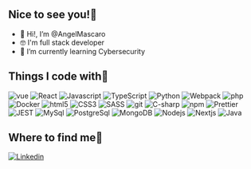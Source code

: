 <!---
AngelMascaro/AngelMascaro is a ✨ special ✨ repository because its `README.md` (this file) appears on your GitHub profile.
You can click the Preview link to take a look at your changes.
--->
## Nice to see you!👋

- 👋 Hi!, I’m @AngelMascaro
- 🤓 I'm full stack developer
- 🌱 I’m currently learning Cybersecurity

<!--- 
- 👀 I’m interested in development, videogames and IT
- 💞️ I’m looking to collaborate with great developers
- 📫 How to reach me ... angelmascaro@hotmail.com
- 🤢 I hate intolerant and arrogant people 
--->


## Things I code with🤪
<p>
  <img alt="vue" src="https://img.shields.io/badge/Vue.js-35495E?style=for-the-badge&logo=vuedotjs&logoColor=4FC08D" />
  <img alt="React" src="https://img.shields.io/badge/-React-45b8d8?style=for-the-badge&logo=react&logoColor=white" />
  <img alt="Javascript" src="https://img.shields.io/badge/JavaScript-F7DF1E?style=for-the-badge&logo=javascript&logoColor=black" />
  <img alt="TypeScript" src="https://img.shields.io/badge/-TypeScript-007ACC?style=for-the-badge&logo=typescript&logoColor=white" />
  <img alt="Python" src="https://img.shields.io/badge/Python-3776AB.svg?&style=for-the-badge&logo=Python&logoColor=white"" />
  <img alt="Webpack" src="https://img.shields.io/badge/-Webpack-8DD6F9?style=for-the-badge&logo=webpack&logoColor=white" /> 
  <img alt="php" src="https://img.shields.io/badge/PHP-777BB4?style=for-the-badge&logo=php&logoColor=white" />
  <img alt="Docker" src="https://img.shields.io/badge/-Docker-46a2f1?style=for-the-badge&logo=docker&logoColor=white" />
  <img alt="html5" src="https://img.shields.io/badge/-HTML5-E34F26?style=for-the-badge&logo=html5&logoColor=white" />
  <img alt="CSS3" src="https://img.shields.io/badge/CSS3-1572B6?style=for-the-badge&logo=CSS3&logoColor=white" />
  <img alt="SASS" src="https://img.shields.io/badge/SASS-db7092?style=for-the-badge&logo=sass&logoColor=white" />
  <img alt="git" src="https://img.shields.io/badge/-Git-F05032?style=for-the-badge&logo=git&logoColor=white" />
  <img alt="C-sharp" src="https://img.shields.io/badge/C%23-239120?style=for-the-badge&logo=c-sharp&logoColor=white" />
  <img alt="npm" src="https://img.shields.io/badge/-NPM-CB3837?style=for-the-badge&logo=npm&logoColor=white" />
  <img alt="Prettier" src="https://img.shields.io/badge/-Prettier-F7B93E?style=for-the-badge&logo=prettier&logoColor=white" />
  <img alt="JEST" src="https://img.shields.io/badge/-Jest-C21325?style=for-the-badge&logo=Jest&logoColor=white" />
  <img alt="MySql" src="https://img.shields.io/badge/-MySql-4479A1?style=for-the-badge&logo=MySql&logoColor=white" />
  <img alt="PostgreSql" src="https://img.shields.io/badge/-PostgreSql-4169E1?style=for-the-badge&logo=PostgreSql&logoColor=white" />
  <img alt="MongoDB" src="https://img.shields.io/badge/-MongoDB-13aa52?style=for-the-badge&logo=mongodb&logoColor=white" />
  <img alt="Nodejs" src="https://img.shields.io/badge/-Nodejs-43853d?style=for-the-badge&logo=Node.js&logoColor=white" />
  <img alt="Nextjs" src="https://img.shields.io/badge/-Nextjs-000000?style=for-the-badge&logo=Next.js&logoColor=white" />
  <img alt="Java" src="https://img.shields.io/static/v1?style=for-the-badge&message=Java&color=007396&logo=Java&logoColor=FFFFFF&label=" />
</p>

## Where to find me🧐
<p>
  <a href="https://www.linkedin.com/in/angel-mascaro-arcusa-developer">
    <img alt="Linkedin" src="https://img.shields.io/static/v1?style=for-the-badge&message=LinkedIn&color=0A66C2&logo=LinkedIn&logoColor=FFFFFF&label=" />
  </a>
</p>
